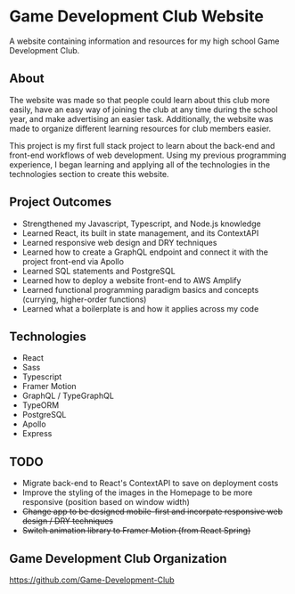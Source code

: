 # Game Development Club Website

A website containing information and resources for my high school Game Development Club.

## About

The website was made so that people could learn about this club more easily, have an easy way of joining the club at any time during the school year, and make advertising an easier task. Additionally, the website was made to organize different learning resources for club members easier.

This project is my first full stack project to learn about the back-end and front-end workflows of web development.
Using my previous programming experience, I began learning and applying all of the technologies in the technologies section to create this website.

## Project Outcomes

- Strengthened my Javascript, Typescript, and Node.js knowledge
- Learned React, its built in state management, and its ContextAPI
- Learned responsive web design and DRY techniques
- Learned how to create a GraphQL endpoint and connect it with the project front-end via Apollo
- Learned SQL statements and PostgreSQL
- Learned how to deploy a website front-end to AWS Amplify
- Learned functional programming paradigm basics and concepts (currying, higher-order functions)
- Learned what a boilerplate is and how it applies across my code

## Technologies

- React
- Sass
- Typescript
- Framer Motion
- GraphQL / TypeGraphQL
- TypeORM
- PostgreSQL
- Apollo
- Express

## TODO

- Migrate back-end to React's ContextAPI to save on deployment costs
- Improve the styling of the images in the Homepage to be more responsive (position based on window width)
- ~~Change app to be designed mobile-first and incorpate responsive web design / DRY techniques~~
- ~~Switch animation library to Framer Motion (from React Spring)~~

## Game Development Club Organization

https://github.com/Game-Development-Club
